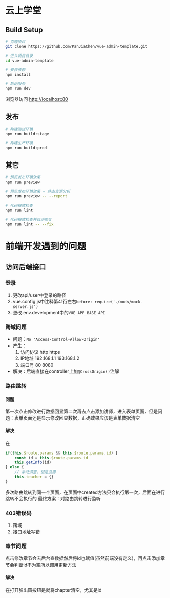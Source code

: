 # 云上学堂

## Build Setup

```bash
# 克隆项目
git clone https://github.com/PanJiaChen/vue-admin-template.git

# 进入项目目录
cd vue-admin-template

# 安装依赖
npm install

# 启动服务
npm run dev
```

浏览器访问 [http://localhost:80](http://localhost:80)

## 发布

```bash
# 构建测试环境
npm run build:stage

# 构建生产环境
npm run build:prod
```

## 其它

```bash
# 预览发布环境效果
npm run preview

# 预览发布环境效果 + 静态资源分析
npm run preview -- --report

# 代码格式检查
npm run lint

# 代码格式检查并自动修复
npm run lint -- --fix
```

# 前端开发遇到的问题

## 访问后端接口

### 登录
1. 更改api/user中登录的路径
2. vue.config.js中注释第41行左右```before: require('./mock/mock-server.js')```
3. 更改.env.development中的```VUE_APP_BASE_API```

### 跨域问题
- 问题：```No 'Access-Control-Allow-Origin'```
- 产生：
	1. 访问协议 http https
	2. IP地址 192.168.1.1 193.168.1.2
	3. 端口号 80 8080
- 解决：后端直接在controller上加```@CrossOrigin()```注解

### 路由跳转

#### 问题

第一次点击修改进行数据回显第二次再去点击添加讲师，进入表单页面，但是问题：表单页面还是显示修改回显数据，正确效果应该是表单数据清空
#### 解决
在
```js
if(this.$route.params && this.$route.params.id) {
	const id = this.$route.params.id
    this.getInfo(id)
} else {
	// 手动清空，但是没用
    this.teacher = {}
}
```
多次路由跳转到同一个页面，在页面中created方法只会执行第一次，后面在进行跳转不会执行的
最终方案：对路由跳转进行监听

### 403错误码

1. 跨域
2. 接口地址写错

### 章节问题
点击修改章节会去后台查数据然后将id也赋值(虽然前端没有定义)，再点击添加章节会判断id不为空所以调用更新方法
#### 解决
在打开弹出窗按钮是就将chapter清空，尤其是id